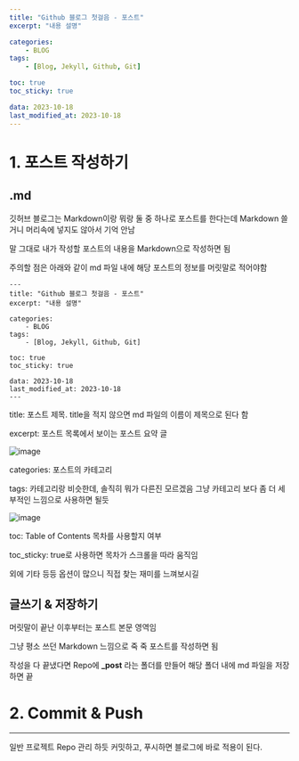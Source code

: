 ```yaml
---
title: "Github 블로그 첫걸음 - 포스트"
excerpt: "내용 설명"

categories: 
    - BLOG
tags:
    - [Blog, Jekyll, Github, Git]

toc: true
toc_sticky: true

data: 2023-10-18
last_modified_at: 2023-10-18
---
```


# 1. 포스트 작성하기

## .md

깃허브 블로그는 Markdown이랑 뭐랑 둘 중 하나로 포스트를 한다는데 Markdown 쓸거니 머리속에 넣지도 않아서 기억 안남

말 그대로 내가 작성할 포스트의 내용을 Markdown으로 작성하면 됨

주의할 점은 아래와 같이 md 파일 내에 해당 포스트의 정보를 머릿말로 적어야함

```
---
title: "Github 블로그 첫걸음 - 포스트"
excerpt: "내용 설명"

categories: 
    - BLOG
tags:
    - [Blog, Jekyll, Github, Git]

toc: true
toc_sticky: true

data: 2023-10-18
last_modified_at: 2023-10-18
---
```

title: 포스트 제목. title을 적지 않으면 md 파일의 이름이 제목으로 된다 함

excerpt: 포스트 목록에서 보이는 포스트 요약 글

![image](https://github.com/oh-gnues-iohc/oh-gnues-iohc/assets/79557937/621f166b-127a-4312-9e0a-5d8ad591f57d)

categories: 포스트의 카테고리

tags: 카테고리랑 비슷한데, 솔직히 뭐가 다른진 모르겠음 그냥 카테고리 보다 좀 더 세부적인 느낌으로 사용하면 될듯

![image](https://github.com/oh-gnues-iohc/oh-gnues-iohc/assets/79557937/67cb38d2-f292-4e59-9439-fec3b2dea596)

toc: Table of Contents 목차를 사용할지 여부

toc_sticky: true로 사용하면 목차가 스크롤을 따라 움직임

외에 기타 등등 옵션이 많으니 직접 찾는 재미를 느껴보시길

## 글쓰기 & 저장하기

머릿말이 끝난 이후부터는 포스트 본문 영역임

그냥 평소 쓰던 Markdown 느낌으로 죽 죽 포스트를 작성하면 됨

작성을 다 끝냈다면 Repo에 **_post** 라는 폴더를 만들어 해당 폴더 내에 md 파일을 저장하면 끝

# 2. Commit & Push
---

일반 프로젝트 Repo 관리 하듯 커밋하고, 푸시하면 블로그에 바로 적용이 된다.